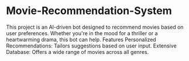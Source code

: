 # Movie-Recommendation-System
This project is an AI-driven bot designed to recommend movies based on user preferences. Whether you're in the mood for a thriller or a heartwarming drama, this bot can help. Features Personalized Recommendations: Tailors suggestions based on user input. Extensive Database: Offers a wide range of movies across all genres.
